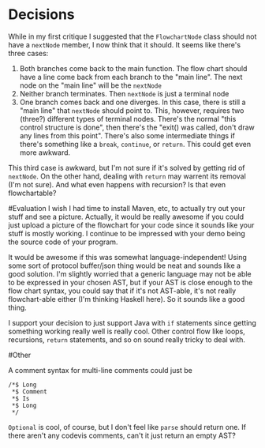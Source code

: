 # Decisions
While in my first critique I suggested that the `FlowchartNode` class should not have a `nextNode` member, I now think that it should. It seems like there's three cases:
 1. Both branches come back to the main function. The flow chart should have a line come back from each branch to the "main line". The next node on the "main line" will be the `nextNode`
 1. Neither branch terminates. Then `nextNode` is just a terminal node
 1. One branch comes back and one diverges. In this case, there is still a "main line" that `nextNode` should point to. This, however, requires two (three?) different types of terminal nodes. There's the normal "this control structure is done", then there's the "exit() was called, don't draw any lines from this point". There's also some intermediate things if there's something like a `break`, `continue`, or `return`. This could get even more awkward.

This third case is awkward, but I'm not sure if it's solved by getting rid of `nextNode`. On the other hand, dealing with `return` may warrent its removal (I'm not sure). And what even happens with recursion? Is that even flowchartable?

#Evaluation
I wish I had time to install Maven, etc, to actually try out your stuff and see a picture. Actually, it would be really awesome if you could just upload a picture of the flowchart for your code since it sounds like your stuff is mostly working. I continue to be impressed with your demo being the source code of your program.

It would be awesome if this was somewhat language-independent! Using some sort of protocol buffer/json thing would be neat and sounds like a good solution. I'm slightly worried that a generic language may not be able to be expressed in your chosen AST, but if your AST is close enough to the flow chart syntax, you could say that if it's not AST-able, it's not really flowchart-able either (I'm thinking Haskell here). So it sounds like a good thing.

I support your decision to just support Java with `if` statements since getting something working really well is really cool. Other control flow like loops, recursions, `return` statements, and so on sound really tricky to deal with.

#Other

A comment syntax for multi-line comments could just be
```
/*$ Long
 *$ Comment
 *$ Is
 *$ Long
 */
 ````
 
 `Optional` is cool, of course, but I don't feel like `parse` should return one. If there aren't any codevis comments, can't it just return an empty AST?
 
 
